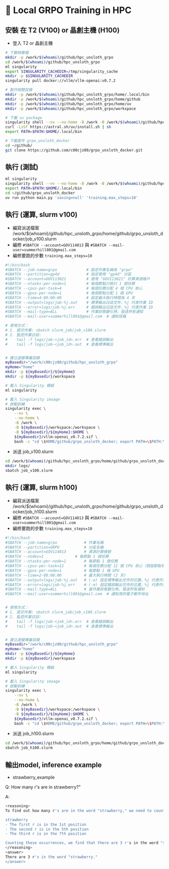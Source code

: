 # 🚀 Local GRPO Training in HPC

## 安裝 在 T2 (V100) or 晶創主機 (H100)
- 登入 T2 or  晶創主機
```bash
# 下載映像檔
mkdir -p /work/$(whoami)/github/hpc_unsloth_grpo
cd /work/$(whoami)/github/hpc_unsloth_grpo
ml singularity
export SINGULARITY_CACHEDIR=/tmp/singularity_cache
mkdir -p $SINGULARITY_CACHEDIR
singularity pull docker://vllm/vllm-openai:v0.7.2

# 製作相關目錄
mkdir -p /work/$(whoami)/github/hpc_unsloth_grpo/home/.local/bin
mkdir -p /work/$(whoami)/github/hpc_unsloth_grpo/home/github
mkdir -p /work/$(whoami)/github/hpc_unsloth_grpo/home/uv
mkdir -p /work/$(whoami)/github/hpc_unsloth_grpo/workspace

# 下載 uv package
singularity shell --nv --no-home -B /work -B /work/$(whoami)/github/hpc_unsloth_grpo/workspace:/workspace -B /work/$(whoami)/github/hpc_unsloth_grpo/home:$HOME  ./vllm-openai_v0.7.2.sif
curl -LsSf https://astral.sh/uv/install.sh | sh
export PATH=$PATH:$HOME/.local/bin

# 下載套件 grpo_unsloth_docker
cd ~/github/
git clone https://github.com/c00cjz00/grpo_unsloth_docker.git
```

## 執行 (測試)
```bash
ml singularity
singularity shell --nv --no-home -B /work -B /work/$(whoami)/github/hpc_unsloth_grpo/workspace:/workspace -B /work/$(whoami)/github/hpc_unsloth_grpo/home:$HOME  ./vllm-openai_v0.7.2.sif
export PATH=$PATH:$HOME/.local/bin
cd ~/github/grpo_unsloth_docker
uv run python main.py 'saving=null' 'training.max_steps=10'
```

## 執行 (運算, slurm v100)
- 編寫派送檔案  /work/$(whoami)/github/hpc_unsloth_grpo/home/github/grpo_unsloth_docker/job_v100.slurm
- 編修 ```#SBATCH --account=GOV114013```   與 ```#SBATCH --mail-user=summerhill001@gmail.com```
- 編修要跑的步數 ```training.max_steps=10```
  
```bash
#!/bin/bash
#SBATCH --job-name=grpo             # 設定作業名稱為 "grpo"
#SBATCH --partition=gp4d            # 指定使用 "gp4d" 分區
#SBATCH --account=GOV113021         # 使用 "GOV113021" 計算資源帳戶
#SBATCH --ntasks-per-node=1         # 每個節點只執行 1 個任務
#SBATCH --cpus-per-task=4           # 每個任務分配 4 個 CPU 核心
#SBATCH --gpus-per-node=1           # 每個節點分配 1 個 GPU
#SBATCH --time=4-00:00:00           # 設定最大執行時間為 4 天
#SBATCH --output=logs/job-%j.out    # 標準輸出日誌文件，%j 代表作業 ID
#SBATCH --error=logs/job-%j.err     # 錯誤輸出日誌文件，%j 代表作業 ID
#SBATCH --mail-type=ALL             # 作業狀態變化時，發送所有通知
#SBATCH --mail-user=summerhill001@gmail.com  # 通知信箱

# 使用方式：
# 1. 提交作業: sbatch slurm_job/job_v100.slurm
# 2. 監控作業日誌: 
#    tail -f logs/job-<job_id>.err  # 查看錯誤輸出
#    tail -f logs/job-<job_id>.out  # 查看標準輸出


# 建立虛擬專屬目錄
myBasedir="/work/c00cjz00/github/hpc_unsloth_grpo"
myHome="home"
mkdir -p ${myBasedir}/${myHome}
mkdir -p ${myBasedir}/workspace

# 載入 Singularity 模組
ml singularity

# 載入 Singularity imaage
# 啟動訓練
singularity exec \
	--nv \
	--no-home \
	-B /work \
	-B ${myBasedir}/workspace:/workspace \
	-B ${myBasedir}/${myHome}:$HOME \
	${myBasedir}/vllm-openai_v0.7.2.sif \
	bash -c "cd \$HOME/github/grpo_unsloth_docker; export PATH=\$PATH:\$HOME/.local/bin; uv run python main.py 'saving=null' 'training.max_steps=10'"
```

- 派送 job_v100.slurm

```bash
cd /work/$(whoami)/github/hpc_unsloth_grpo/home/github/grpo_unsloth_docker
mkdir logs/
sbatch job_v100.slurm
```

## 執行 (運算, slurm h100)
- 編寫派送檔案  /work/$(whoami)/github/hpc_unsloth_grpo/home/github/grpo_unsloth_docker/job_h100.slurm
- 編修 ```#SBATCH --account=GOV114013```   與 ```#SBATCH --mail-user=summerhill001@gmail.com```
- 編修要跑的步數 ```training.max_steps=10```

```bash
#!/bin/bash
#SBATCH --job-name=grpo            # 作業名稱
#SBATCH --partition=GRPO           # 分區名稱
#SBATCH --account=GOV114013        # 資源計算帳號
#SBATCH --nodes=1        	   # 每節點 1 個任務
#SBATCH --ntasks-per-node=1        # 每節點 1 個任務
#SBATCH --cpus-per-task=12         # 每個任務分配 12 個 CPU 核心（假設節點有足夠的核心）
#SBATCH --gpus-per-node=1          # 每節點 1 個 GPU
#SBATCH --time=2-00:00:00          # 最大執行時間 (2 天)
#SBATCH --output=logs/job-%j.out   # (-o) 設定標準輸出文件的位置，%j 代表作業 ID
#SBATCH --error=logs/job-%j.err    # (-e) 設定錯誤輸出文件的位置，%j 代表作業 ID
#SBATCH --mail-type=ALL            # 當作業狀態變化時，發送所有通知
#SBATCH --mail-user=summerhill001@gmail.com  # 通知用的電子郵件地址


# 使用方式：
# 1. 提交作業: sbatch slurm_job/job_v100.slurm
# 2. 監控作業日誌: 
#    tail -f logs/job-<job_id>.err  # 查看錯誤輸出
#    tail -f logs/job-<job_id>.out  # 查看標準輸出


# 建立虛擬專屬目錄
myBasedir="/work/c00cjz00/github/hpc_unsloth_grpo"
myHome="home"
mkdir -p ${myBasedir}/${myHome}
mkdir -p ${myBasedir}/workspace

# 載入 Singularity 模組
ml singularity

# 載入 Singularity imaage
# 啟動訓練
singularity exec \
	--nv \
	--no-home \
	-B /work \
	-B ${myBasedir}/workspace:/workspace \
	-B ${myBasedir}/${myHome}:$HOME \
	${myBasedir}/vllm-openai_v0.7.2.sif \
	bash -c "cd \$HOME/github/grpo_unsloth_docker; export PATH=\$PATH:\$HOME/.local/bin; uv run python main.py 'saving=null' 'training.max_steps=10'"
```

- 派送 job_h100.slurm

```bash
cd /work/$(whoami)/github/hpc_unsloth_grpo/home/github/grpo_unsloth_docker
sbatch job_h100.slurm
```

## 輸出model, inference example
- strawberry_example

Q: How many r's are in strawberry?"

A: 
```bash
<reasoning>
To find out how many r's are in the word "strawberry," we need to count each occurrence of the letter r in the word. We can do this by examining each letter of the word individually:

strawberry
- The first r is in the 1st position
- The second r is in the 5th position
- The third r is in the 7th position

Counting these occurrences, we find that there are 3 r's in the word "strawberry."
</reasoning>
<answer>
There are 3 r's in the word "strawberry."
</answer>
```



